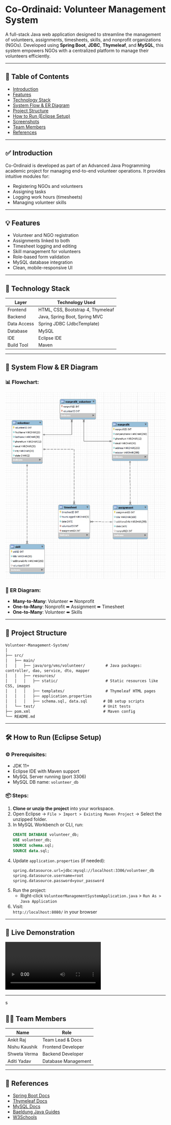 # Co-Ordinaid: Volunteer Management System

A full-stack Java web application designed to streamline the management of volunteers, assignments, timesheets, skills, and nonprofit organizations (NGOs). Developed using **Spring Boot**, **JDBC**, **Thymeleaf**, and **MySQL**, this system empowers NGOs with a centralized platform to manage their volunteers efficiently.

---

## 📌 Table of Contents

- [Introduction](#introduction)
- [Features](#features)
- [Technology Stack](#technology-stack)
- [System Flow & ER Diagram](#system-flow--er-diagram)
- [Project Structure](#project-structure)
- [How to Run (Eclipse Setup)](#how-to-run-eclipse-setup)
- [Screenshots](#screenshots)
- [Team Members](#team-members)
- [References](#references)

---

## ✅ Introduction

Co-Ordinaid is developed as part of an Advanced Java Programming academic project for managing end-to-end volunteer operations. It provides intuitive modules for:
- Registering NGOs and volunteers
- Assigning tasks
- Logging work hours (timesheets)
- Managing volunteer skills

---

## 💡 Features

- Volunteer and NGO registration
- Assignments linked to both
- Timesheet logging and editing
- Skill management for volunteers
- Role-based form validation
- MySQL database integration
- Clean, mobile-responsive UI

---

## 🧰 Technology Stack

| Layer        | Technology Used                          |
|--------------|-------------------------------------------|
| Frontend     | HTML, CSS, Bootstrap 4, Thymeleaf         |
| Backend      | Java, Spring Boot, Spring MVC             |
| Data Access  | Spring JDBC (JdbcTemplate)                |
| Database     | MySQL                                     |
| IDE          | Eclipse IDE                               |
| Build Tool   | Maven                                     |

---

## 🧭 System Flow & ER Diagram

### 📊 Flowchart:
![Flowchart](src/main/resources/UpdatedReversedEngineeredEERDiagram.jpg)

### 📐 ER Diagram:
- **Many-to-Many**: Volunteer ⬌ Nonprofit
- **One-to-Many**: Nonprofit ⬌ Assignment ⬌ Timesheet
- **One-to-Many**: Volunteer ⬌ Skills


---

## 📁 Project Structure

```
Volunteer-Management-System/
│
├── src/
│   ├── main/
│   │   ├── java/org/vms/volunteer/         # Java packages: controller, dao, service, dto, mapper
│   │   ├── resources/
│   │   │   ├── static/                     # Static resources like CSS, images
│   │   │   ├── templates/                  # Thymeleaf HTML pages
│   │   │   ├── application.properties
│   │   │   ├── schema.sql, data.sql       # DB setup scripts
│   └── test/                              # Unit tests
├── pom.xml                                # Maven config
└── README.md
```

---

## 🛠️ How to Run (Eclipse Setup)

### ⚙️ Prerequisites:
- JDK 11+
- Eclipse IDE with Maven support
- MySQL Server running (port 3306)
- MySQL DB name: `volunteer_db`

### 📦 Steps:

1. **Clone or unzip the project** into your workspace.
2. Open Eclipse → `File > Import > Existing Maven Project` → Select the unzipped folder.
3. In MySQL Workbench or CLI, run:
   ```sql
   CREATE DATABASE volunteer_db;
   USE volunteer_db;
   SOURCE schema.sql;
   SOURCE data.sql;
   ```
4. Update `application.properties` (if needed):
   ```properties
   spring.datasource.url=jdbc:mysql://localhost:3306/volunteer_db
   spring.datasource.username=root
   spring.datasource.password=your_password
   ```
5. Run the project:
   - Right-click `VolunteerManagementSystemApplication.java` > `Run As > Java Application`
6. Visit:  
   `http://localhost:8080/` in your browser

---

## 📸 Live Demonstration

![Video Demonstration](live/Co-ordinaid.mp4)


---
s
## 👨‍💻 Team Members

| Name            | Role                 | 
|-----------------|----------------------|
| Ankit Raj       | Team Lead & Docs     | 
| Nishu Kaushik   | Frontend Developer   | 
| Shweta Verma    | Backend Developer    |
| Aditi Yadav     | Database Management  | 

---

## 🔗 References

- [Spring Boot Docs](https://spring.io/projects/spring-boot)
- [Thymeleaf Docs](https://www.thymeleaf.org/)
- [MySQL Docs](https://dev.mysql.com/doc/)
- [Baeldung Java Guides](https://www.baeldung.com/)
- [W3Schools](https://www.w3schools.com/)
